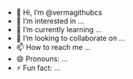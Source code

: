 - 👋 Hi, I’m @vermagithubcs
- 👀 I’m interested in ...
- 🌱 I’m currently learning ...
- 💞️ I’m looking to collaborate on ...
- 📫 How to reach me ...
- 😄 Pronouns: ...
- ⚡ Fun fact: ...

<!---
vermagithubcs/vermagithubcs is a ✨ special ✨ repository because its `README.md` (this file) appears on your GitHub profile.
You can click the Preview link to take a look at your changes.
--->
